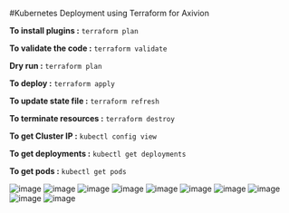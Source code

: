 #Kubernetes Deployment using Terraform for Axivion

  
**To install plugins :** 
```terraform plan```

**To validate the code :** 
```terraform validate```

**Dry run :** 
```terraform plan```

**To deploy :**
```terraform apply```

**To update state file :** 
```terraform refresh```

**To terminate resources :** 
```terraform destroy```

**To get Cluster IP :** 
```kubectl config view```

**To get deployments :** 
```kubectl get deployments```

**To get pods :** 
```kubectl get pods```


![image](https://user-images.githubusercontent.com/101940552/168766932-e3e08e90-6473-4ed3-9ff5-9e21532c83da.png)
![image](https://user-images.githubusercontent.com/101940552/168766980-434b42ed-7480-4c4b-9a20-12a37348d032.png)
![image](https://user-images.githubusercontent.com/101940552/168767017-1c87fa8d-ec53-4364-9051-2516c7ebe8cd.png)
![image](https://user-images.githubusercontent.com/101940552/168767042-470eb7c6-a8eb-43e3-93d6-a305d2d17cc5.png)
![image](https://user-images.githubusercontent.com/101940552/168767090-2560097c-c422-4311-84af-4bb164d70e51.png)
![image](https://user-images.githubusercontent.com/101940552/168767176-0ffd264b-16e4-4f19-9a12-de9c13a38fbf.png)
![image](https://user-images.githubusercontent.com/101940552/168767208-9df89b0f-4502-4b3e-9ffe-a885684866de.png)
![image](https://user-images.githubusercontent.com/101940552/168767258-54d8aebc-2e3b-4a1a-bb45-9294b1a5fa8a.png)
![image](https://user-images.githubusercontent.com/101940552/168767279-40e1b372-8b12-4796-ac09-9e605e115055.png)
![image](https://user-images.githubusercontent.com/101940552/168767301-e2788f84-dc87-4ef6-80a6-21d2c3a56560.png)

